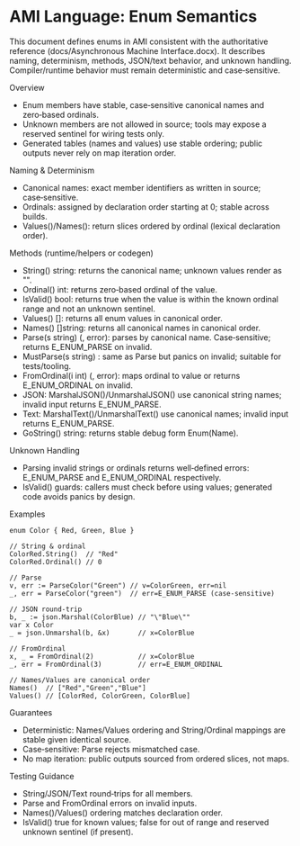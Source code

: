 # AMI Language: Enum Semantics

This document defines enums in AMI consistent with the authoritative reference (docs/Asynchronous Machine
Interface.docx). It describes naming, determinism, methods, JSON/text behavior, and unknown handling. Compiler/runtime
behavior must remain deterministic and case‑sensitive.

Overview

- Enum members have stable, case‑sensitive canonical names and zero‑based ordinals.
- Unknown members are not allowed in source; tools may expose a reserved sentinel for wiring tests only.
- Generated tables (names and values) use stable ordering; public outputs never rely on map iteration order.

Naming & Determinism

- Canonical names: exact member identifiers as written in source; case‑sensitive.
- Ordinals: assigned by declaration order starting at 0; stable across builds.
- Values()/Names(): return slices ordered by ordinal (lexical declaration order).

Methods (runtime/helpers or codegen)

- String() string: returns the canonical name; unknown values render as "<invalid>".
- Ordinal() int: returns zero‑based ordinal of the value.
- IsValid() bool: returns true when the value is within the known ordinal range and not an unknown sentinel.
- Values() []<Enum>: returns all enum values in canonical order.
- Names() []string: returns all canonical names in canonical order.
- Parse<Enum>(s string) (<Enum>, error): parses by canonical name. Case‑sensitive; returns E_ENUM_PARSE on invalid.
- MustParse<Enum>(s string) <Enum>: same as Parse but panics on invalid; suitable for tests/tooling.
- FromOrdinal(i int) (<Enum>, error): maps ordinal to value or returns E_ENUM_ORDINAL on invalid.
- JSON: MarshalJSON()/UnmarshalJSON() use canonical string names; invalid input returns E_ENUM_PARSE.
- Text: MarshalText()/UnmarshalText() use canonical names; invalid input returns E_ENUM_PARSE.
- GoString() string: returns stable debug form Enum(Name).

Unknown Handling

- Parsing invalid strings or ordinals returns well‑defined errors: E_ENUM_PARSE and E_ENUM_ORDINAL respectively.
- IsValid() guards: callers must check before using values; generated code avoids panics by design.

Examples

```
enum Color { Red, Green, Blue }

// String & ordinal
ColorRed.String()  // "Red"
ColorRed.Ordinal() // 0

// Parse
v, err := ParseColor("Green") // v=ColorGreen, err=nil
_, err = ParseColor("green")  // err=E_ENUM_PARSE (case‑sensitive)

// JSON round‑trip
b, _ := json.Marshal(ColorBlue) // "\"Blue\""
var x Color
_ = json.Unmarshal(b, &x)       // x=ColorBlue

// FromOrdinal
x, _ = FromOrdinal(2)           // x=ColorBlue
_, err = FromOrdinal(3)         // err=E_ENUM_ORDINAL

// Names/Values are canonical order
Names()  // ["Red","Green","Blue"]
Values() // [ColorRed, ColorGreen, ColorBlue]
```

Guarantees

- Deterministic: Names/Values ordering and String/Ordinal mappings are stable given identical source.
- Case‑sensitive: Parse rejects mismatched case.
- No map iteration: public outputs sourced from ordered slices, not maps.

Testing Guidance

- String/JSON/Text round‑trips for all members.
- Parse and FromOrdinal errors on invalid inputs.
- Names()/Values() ordering matches declaration order.
- IsValid() true for known values; false for out of range and reserved unknown sentinel (if present).

